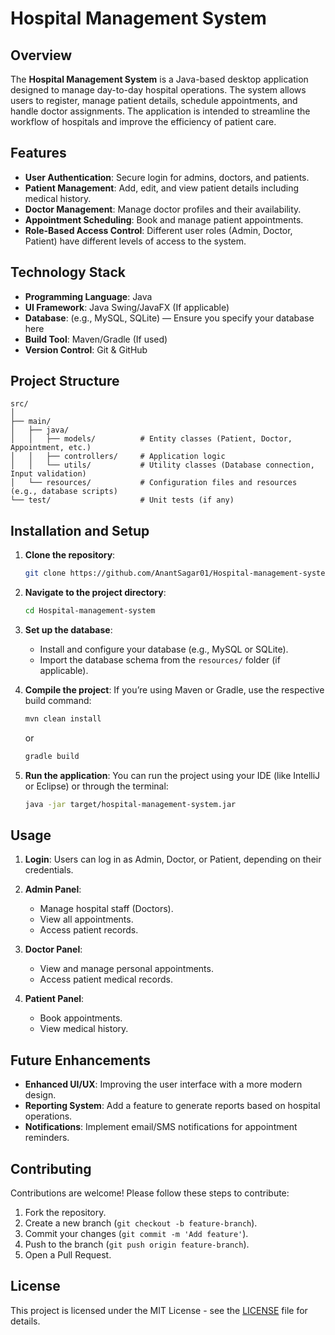 # Hospital Management System

## Overview
The **Hospital Management System** is a Java-based desktop application designed to manage day-to-day hospital operations. The system allows users to register, manage patient details, schedule appointments, and handle doctor assignments. The application is intended to streamline the workflow of hospitals and improve the efficiency of patient care.

## Features
- **User Authentication**: Secure login for admins, doctors, and patients.
- **Patient Management**: Add, edit, and view patient details including medical history.
- **Doctor Management**: Manage doctor profiles and their availability.
- **Appointment Scheduling**: Book and manage patient appointments.
- **Role-Based Access Control**: Different user roles (Admin, Doctor, Patient) have different levels of access to the system.

## Technology Stack
- **Programming Language**: Java
- **UI Framework**: Java Swing/JavaFX (If applicable)
- **Database**: (e.g., MySQL, SQLite) — Ensure you specify your database here
- **Build Tool**: Maven/Gradle (If used)
- **Version Control**: Git & GitHub

## Project Structure
```
src/
│
├── main/
│   ├── java/
│   │   ├── models/          # Entity classes (Patient, Doctor, Appointment, etc.)
│   │   ├── controllers/     # Application logic
│   │   └── utils/           # Utility classes (Database connection, Input validation)
│   └── resources/           # Configuration files and resources (e.g., database scripts)
└── test/                    # Unit tests (if any)
```

## Installation and Setup

1. **Clone the repository**:
   ```bash
   git clone https://github.com/AnantSagar01/Hospital-management-system.git
   ```

2. **Navigate to the project directory**:
   ```bash
   cd Hospital-management-system
   ```

3. **Set up the database**:
   - Install and configure your database (e.g., MySQL or SQLite).
   - Import the database schema from the `resources/` folder (if applicable).

4. **Compile the project**:
   If you’re using Maven or Gradle, use the respective build command:
   ```bash
   mvn clean install
   ```
   or
   ```bash
   gradle build
   ```

5. **Run the application**:
   You can run the project using your IDE (like IntelliJ or Eclipse) or through the terminal:
   ```bash
   java -jar target/hospital-management-system.jar
   ```

## Usage

1. **Login**:
   Users can log in as Admin, Doctor, or Patient, depending on their credentials.
   
2. **Admin Panel**:
   - Manage hospital staff (Doctors).
   - View all appointments.
   - Access patient records.

3. **Doctor Panel**:
   - View and manage personal appointments.
   - Access patient medical records.

4. **Patient Panel**:
   - Book appointments.
   - View medical history.

## Future Enhancements
- **Enhanced UI/UX**: Improving the user interface with a more modern design.
- **Reporting System**: Add a feature to generate reports based on hospital operations.
- **Notifications**: Implement email/SMS notifications for appointment reminders.

## Contributing
Contributions are welcome! Please follow these steps to contribute:
1. Fork the repository.
2. Create a new branch (`git checkout -b feature-branch`).
3. Commit your changes (`git commit -m 'Add feature'`).
4. Push to the branch (`git push origin feature-branch`).
5. Open a Pull Request.

## License
This project is licensed under the MIT License - see the [LICENSE](LICENSE) file for details.
